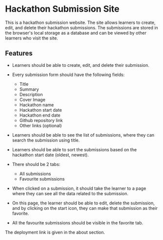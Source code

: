 
# Hackathon Submission Site

This is a hackathon submission website. The site allows learners to create, edit, and delete their hackathon submissions. The submissions are stored in the browser's local storage as a database and can be viewed by other learners who visit the site.

## Features

* Learners should be able to create, edit, and delete their submission.
* Every submission form should have the following fields:
  * Title
  * Summary
  * Description
  * Cover Image
  * Hackathon name
  * Hackathon start date
  * Hackathon end date
  * Github repository link
  * Other links (optional)

* Learners should be able to see the list of submissions, where they can search the submission using title.
* Learners should be able to sort the submissions based on the hackathon start date (oldest, newest).


* There should be 2 tabs:
    * All submissions
    * Favourite submissions
* When clicked on a submission, it should take the learner to a page where they can see all the data related to the submission.
* On this page, the learner should be able to edit, delete the submission, and by clicking on the start icon, they can make that submission as their favorite.
* All the favourite submissions should be visible in the favorite tab.


The deployment link is given in the about section.

